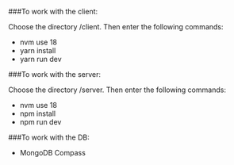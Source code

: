 ###To work with the client:

Choose the directory /client.
Then enter the following commands:
- nvm use 18
- yarn install
- yarn run dev



###To work with the server:

Choose the directory /server.
Then enter the following commands:
- nvm use 18
- npm install
- npm run dev


###To work with the DB:
- MongoDB Compass
